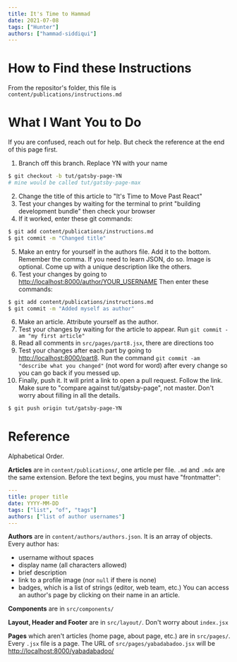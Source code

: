 ```yaml
---
title: It's Time to Hammad
date: 2021-07-08
tags: ["Hunter"]
authors: ["hammad-siddiqui"]
---
```


# How to Find these Instructions

From the repositor's folder, this file is `content/publications/instructions.md`

# What I Want You to Do

If you are confused, reach out for help. But check the reference at the end of this page first.

1. Branch off this branch. Replace YN with your name
```bash
$ git checkout -b tut/gatsby-page-YN
# mine would be called tut/gatsby-page-max
```
2. Change the title of this article to "It's Time to Move Past React"
3. Test your changes by waiting for the terminal to print "building development bundle" then check your browser
4. If it worked, enter these git commands:
```bash
$ git add content/publications/instructions.md
$ git commit -m "Changed title"
```
5. Make an entry for yourself in the authors file. Add it to the bottom. Remember the comma. If you need to learn JSON, do so. Image is optional. Come up with a unique description like the others.
5. Test your changes by going to <http://localhost:8000/author/YOUR_USERNAME> Then enter these commands:
```bash
$ git add content/publications/instructions.md
$ git commit -m "Added myself as author"
```
6. Make an article. Attribute yourself as the author.
7. Test your changes by waiting for the article to appear. Run `git commit -am "my first article"`
8. Read all comments in `src/pages/part8.jsx`, there are directions too
9. Test your changes after each part by going to <http://localhost:8000/part8>. Run the command `git commit -am "describe what you changed"` (not word for word) after every change so you can go back if you messed up.
10. Finally, push it. It will print a link to open a pull request. Follow the link. Make sure to "compare against tut/gatsby-page", not master. Don't worry about filling in all the details.
```bash
$ git push origin tut/gatsby-page-YN
```

# Reference

Alphabetical Order.

**Articles** are in `content/publications/`, one article per file. `.md` and `.mdx` are the same extension. Before the text begins, you must have "frontmatter":
```YAML
---
title: proper title
date: YYYY-MM-DD
tags: ["list", "of", "tags"]
authors: ["list of author usernames"]
---
```

**Authors** are in `content/authors/authors.json`. It is an array of objects. Every author has:
- username without spaces
- display name (all characters allowed)
- brief description
- link to a profile image (nor `null` if there is none)
- badges, which is a list of strings (editor, web team, etc.)
You can access an author's page by clicking on their name in an article.

**Components** are in `src/components/`

**Layout, Header and Footer** are in `src/layout/`. Don't worry about `index.jsx`

**Pages** which aren't articles (home page, about page, etc.) are in `src/pages/`. Every `.jsx` file is a page. The URL of `src/pages/yabadabadoo.jsx` will be <http://localhost:8000/yabadabadoo/>
